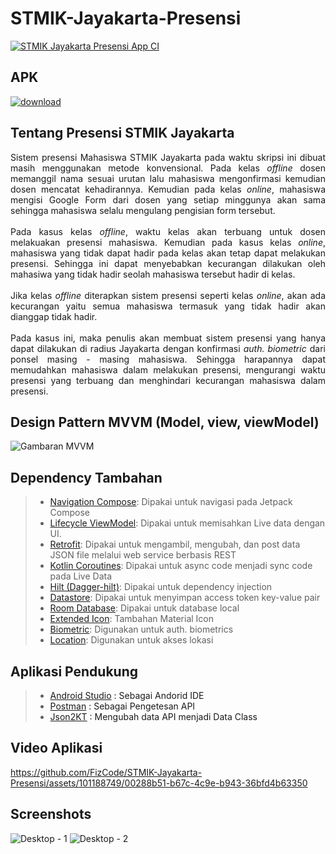 # STMIK-Jayakarta-Presensi
[![STMIK Jayakarta Presensi App CI](https://github.com/FizCode/STMIK-Jayakarta-Presensi/actions/workflows/ci.yml/badge.svg?branch=master)](https://github.com/FizCode/STMIK-Jayakarta-Presensi/actions/workflows/ci.yml)

## APK
<a href="https://github.com/FizCode/STMIK-Jayakarta-Presensi/raw/master/app/build/outputs/apk/debug/app-debug.apk"><img src="https://user-images.githubusercontent.com/101188749/195594803-085ae479-f9c8-4384-9226-fe18ac6b694d.svg" alt="download"></a>

## Tentang Presensi STMIK Jayakarta
<p align="justify">
Sistem presensi Mahasiswa STMIK Jayakarta pada waktu skripsi ini dibuat masih menggunakan metode konvensional. Pada kelas <i>offline</i> dosen memanggil nama sesuai urutan lalu mahasiswa mengonfirmasi kemudian dosen mencatat kehadirannya. Kemudian pada kelas <i>online</i>, mahasiswa mengisi Google Form dari dosen yang setiap minggunya akan sama sehingga mahasiswa selalu mengulang pengisian form tersebut.
<br><br>
Pada kasus kelas <i>offline</i>, waktu kelas akan terbuang untuk dosen melakuakan presensi mahasiswa. Kemudian pada kasus kelas <i>online</i>, mahasiswa yang tidak dapat hadir pada kelas akan tetap dapat melakukan presensi. Sehingga ini dapat menyebabkan kecurangan dilakukan oleh mahasiwa yang tidak hadir seolah mahasiswa tersebut hadir di kelas.
<br><br>
Jika kelas <i>offline</i> diterapkan sistem presensi seperti kelas <i>online</i>, akan ada kecurangan yaitu semua mahasiswa termasuk yang tidak hadir akan dianggap tidak hadir.
<br><br>
Pada kasus ini, maka penulis akan membuat sistem presensi yang hanya dapat dilakukan di radius Jayakarta dengan konfirmasi <i>auth. biometric</i> dari ponsel masing - masing mahasiswa. Sehingga harapannya dapat memudahkan mahasiswa dalam melakukan presensi, mengurangi waktu presensi yang terbuang dan menghindari kecurangan mahasiswa dalam presensi.
</p>

## Design Pattern MVVM (Model, view, viewModel)
![Gambaran MVVM](https://github.com/FizCode/STMIK-Jayakarta-Presensi/assets/101188749/724e779b-aed6-4e72-9527-ed283aac6b77)


## Dependency Tambahan
>- <a href='https://developer.android.com/jetpack/compose/navigation'>Navigation Compose</a>: Dipakai untuk navigasi pada Jetpack Compose
>- <a href='https://developer.android.com/jetpack/androidx/releases/lifecycle'>Lifecycle ViewModel</a>: Dipakai untuk memisahkan Live data dengan UI.
>- <a href='https://square.github.io/retrofit/'>Retrofit</a>: Dipakai untuk mengambil, mengubah, dan post data JSON file melalui web service berbasis REST
>- <a href='https://kotlinlang.org/docs/coroutines-guide.html'>Kotlin Coroutines</a>: Dipakai untuk async code menjadi sync code pada Live Data
>- <a href='https://developer.android.com/training/dependency-injection/hilt-android'>Hilt (Dagger-hilt)</a>: Dipakai untuk dependency injection
>- <a href='https://developer.android.com/jetpack/androidx/releases/datastore'>Datastore</a>: Dipakai untuk menyimpan access token key-value pair
>- <a href='https://developer.android.com/jetpack/androidx/releases/room'>Room Database</a>: Dipakai untuk database local
>- <a href='https://developer.android.com/reference/kotlin/androidx/compose/material/icons/package-summary'>Extended Icon</a>: Tambahan Material Icon
>- <a href='https://developer.android.com/jetpack/androidx/releases/biometric'>Biometric</a>: Digunakan untuk auth. biometrics
>- <a href='https://developers.google.com/android/guides/setup'>Location</a>: Digunakan untuk akses lokasi

## Aplikasi Pendukung
>- <a href='https://developer.android.com/studio'>Android Studio</a> <a>: Sebagai Andorid IDE </a>
>- <a href='https://www.postman.com/'>Postman</a> <a>: Sebagai Pengetesan API</a>
>- <a href='https://json2kt.com/'>Json2KT</a> <a>: Mengubah data API menjadi Data Class</a>

## Video Aplikasi
https://github.com/FizCode/STMIK-Jayakarta-Presensi/assets/101188749/00288b51-b67c-4c9e-b943-36bfd4b63350

## Screenshots
![Desktop - 1](https://github.com/FizCode/STMIK-Jayakarta-Presensi/assets/101188749/59720d1d-96f1-47de-af58-8a98b3d68426)
![Desktop - 2](https://github.com/FizCode/STMIK-Jayakarta-Presensi/assets/101188749/45e2ced5-132a-482c-982b-75196f06abe4)

